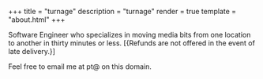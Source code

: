 +++
title = "turnage"
description = "turnage"
render = true
template = "about.html"
+++


Software Engineer who specializes in moving media bits from one location to another in
thirty minutes or less. [{Refunds are not offered in the event of late
delivery.}]
 

Feel free to email me at pt@ on this domain.
